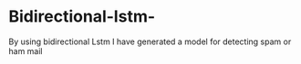 # Bidirectional-lstm-


By using bidirectional Lstm I have generated a model for detecting spam or ham mail
